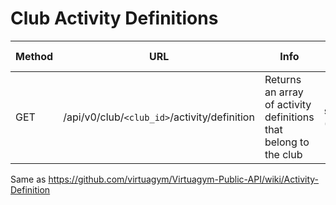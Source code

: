 # Club Activity Definitions

|Method|URL|Info|URL-params|
|---|---|---|---|
|GET|/api/v0/club/`<club_id>`/activity/definition|Returns an array of activity definitions that belong to the club|sync_from (timestamp)|

Same as https://github.com/virtuagym/Virtuagym-Public-API/wiki/Activity-Definition